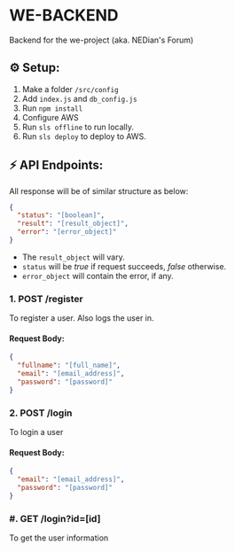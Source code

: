 # WE-BACKEND

Backend for the we-project (aka. NEDian's Forum)

## ⚙ Setup:

1. Make a folder `/src/config`
2. Add `index.js` and `db_config.js`
3. Run `npm install`
4. Configure AWS
5. Run `sls offline` to run locally.
6. Run `sls deploy` to deploy to AWS.

## ⚡ API Endpoints:

All response will be of similar structure as below:

```json
{
  "status": "[boolean]",
  "result": "[result_object]",
  "error": "[error_object]"
}
```

- The `result_object` will vary.
- `status` will be _true_ if request succeeds, _false_ otherwise.
- `error_object` will contain the error, if any.

### 1. POST /register

To register a user. Also logs the user in.

#### Request Body:

```json
{
  "fullname": "[full_name]",
  "email": "[email_address]",
  "password": "[password]"
}
```

### 2. POST /login

To login a user

#### Request Body:

```json
{
  "email": "[email_address]",
  "password": "[password]"
}
```

### #. GET /login?id=[id]

To get the user information
